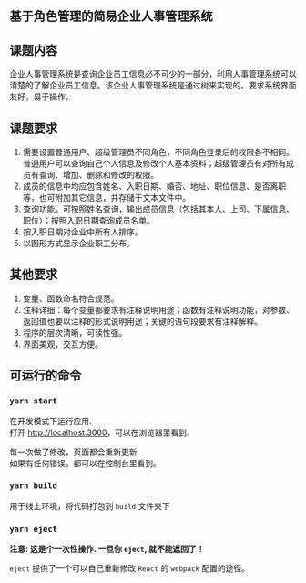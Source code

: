 基于角色管理的简易企业人事管理系统
-----------------------------

## 课题内容

企业人事管理系统是查询企业员工信息必不可少的一部分，利用人事管理系统可以清楚的了解企业员工信息。该企业人事管理系统是通过树来实现的。要求系统界面友好，易于操作。

## 课题要求

1. 需要设置普通用户、超级管理员不同角色，不同角色登录后的权限各不相同。普通用户可以查询自己个人信息及修改个人基本资料；超级管理员有对所有成员有查询、增加、删除和修改的权限。
2. 成员的信息中均应包含姓名、入职日期、婚否、地址、职位信息、是否离职等，也可附加其它信息，并存储于文本文件中。
3. 查询功能。可按照姓名查询，输出成员信息（包括其本人、上司、下属信息、职位）；按照入职日期查询成员名单。
4. 按入职日期对企业中所有人排序。
5. 以图形方式显示企业职工分布。

## 其他要求

1. 变量、函数命名符合规范。
2. 注释详细：每个变量都要求有注释说明用途；函数有注释说明功能，对参数、返回值也要以注释的形式说明用途；关键的语句段要求有注释解释。
3. 程序的层次清晰，可读性强。
4. 界面美观，交互方便。

## 可运行的命令

### `yarn start`

在开发模式下运行应用.<br />
打开 [http://localhost:3000](http://localhost:3000)，可以在浏览器里看到.

每一次做了修改，页面都会重新更新<br />
如果有任何错误，都可以在控制台里看到。

### `yarn build`

用于线上环境，将代码打包到 `build` 文件夹下<br />

### `yarn eject`

**注意: 这是个一次性操作. 一旦你 `eject`, 就不能返回了！**

`eject` 提供了一个可以自己重新修改 `React` 的 `webpack` 配置的途径。

